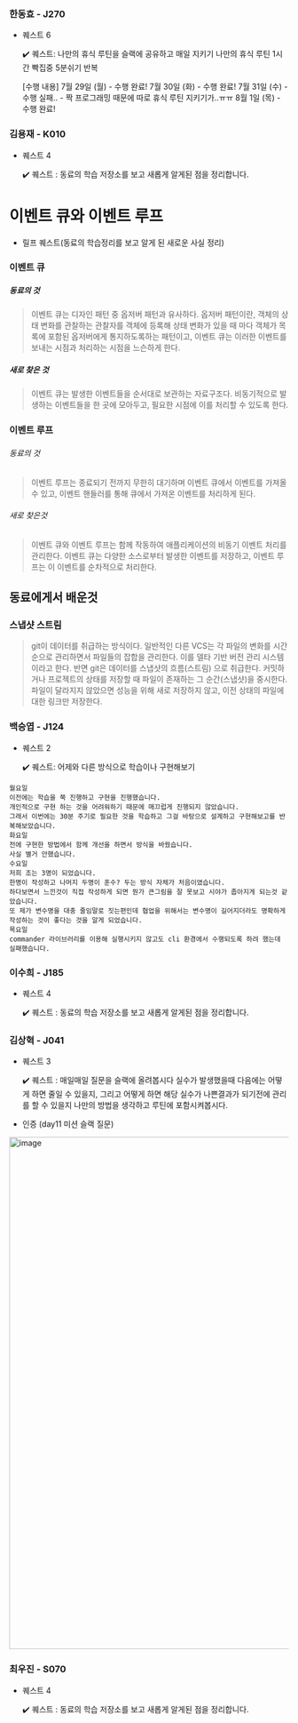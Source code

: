 
### 한동효 - J270

- 퀘스트 6

    ✔️ 퀘스트: 나만의 휴식 루틴을 슬랙에 공유하고 매일 지키기
    나만의 휴식 루틴
    1시간 빡집중
    5분쉬기
    반복

    [수행 내용]
    7월 29일 (월) - 수행 완료!
    7월 30일 (화) - 수행 완료!
    7월 31일 (수) - 수행 실패.. - 짝 프로그래밍 때문에 따로 휴식 루틴 지키기가..ㅠㅠ
    8월 1일  (목) - 수행 완료!
 


### 김용재 - K010

- 퀘스트 4

    ✔️ 퀘스트 : 동료의 학습 저장소를 보고 새롭게 알게된 점을 정리합니다. 

# 이벤트 큐와 이벤트 루프
- 릴프 퀘스트(동료의 학습정리를 보고 알게 된 새로운 사실 정리)
### 이벤트 큐
##### 동료의 것
> 이벤트 큐는 디자인 패턴 중 옵저버 패턴과 유사하다.
> 옵저버 패턴이란, 객체의 상태 변화를 관찰하는 관찰자를 객체에 등록해 상태 변화가 있을 때 마다 객체가 목록에 포함된 옵저버에게 통지하도록하는 패턴이고,
> 이벤트 큐는 이러한 이벤트를 보내는 시점과 처리하는 시점을 느슨하게 한다.
##### 새로 찾은 것
>  이벤트 큐는 발생한 이벤트들을 순서대로 보관하는 자료구조다.
>  비동기적으로 발생하는 이벤트들을 한 곳에 모아두고, 필요한 시점에 이를 처리할 수 있도록 한다.

### 이벤트 루프
###### 동료의 것
> 이벤트 루프는 종료되기 전까지 무한히 대기하며 이벤트 큐에서 이벤트를 가져올 수 있고, 이벤트 핸들러를 통해 큐에서 가져온 이벤트를 처리하게 된다.
###### 새로 찾은것
> 이벤트 큐와 이벤트 루프는 함께 작동하여 애플리케이션의 비동기 이벤트 처리를 관리한다. 
> 이벤트 큐는 다양한 소스로부터 발생한 이벤트를 저장하고, 이벤트 루프는 이 이벤트를 순차적으로 처리한다.

## 동료에게서 배운것
### 스냅샷 스트림
> git이 데이터를 취급하는 방식이다.
> 일반적인 다른 VCS는 각 파일의 변화를 시간순으로 관리하면서 파일들의 잡합을 관리한다. 
> 이를 델타 기반 버전 관리 시스템이라고 한다.
> 반면 git은 데이터를 스냅샷의 흐름(스트림) 으로 취급한다. 
> 커밋하거나 프로젝트의 상태를 저장할 때 파일이 존재하는 그 순간(스냅샷)을 중시한다. 
> 파일이 달라지지 않았으면 성능을 위해 새로 저장하지 않고, 이전 상태의 파일에 대한 링크만 저장한다.

### 백승엽 - J124

- 퀘스트 2   

    ✔️ 퀘스트: 어제와 다른 방식으로 학습이나 구현해보기
```
월요일
이전에는 학습을 쭉 진행하고 구현을 진행했습니다.
개인적으로 구현 하는 것을 어려워하기 때문에 매끄럽게 진행되지 않았습니다.
그래서 이번에는 30분 주기로 필요한 것을 학습하고 그걸 바탕으로 설계하고 구현해보고를 반복해보았습니다.
화요일
전에 구현한 방법에서 함께 개선을 하면서 방식을 바꿨습니다.
사실 별거 안했습니다.
수요일
저희 조는 3명이 되었습니다.
한명이 작성하고 나머지 두명이 훈수? 두는 방식 자체가 처음이였습니다.
하다보면서 느낀것이 직접 작성하게 되면 뭔가 큰그림을 잘 못보고 시야가 좁아지게 되는것 같았습니다.
또 제가 변수명을 대충 줄임말로 짓는편인데 협업을 위해서는 변수명이 길어지더라도 명확하게 작성하는 것이 좋다는 것을 알게 되었습니다.
목요일
commander 라이브러리를 이용해 실행시키지 않고도 cli 환경에서 수행되도록 하려 했는데 실패했습니다.
```

### 이수희 - J185

- 퀘스트 4

    ✔️ 퀘스트 : 동료의 학습 저장소를 보고 새롭게 알게된 점을 정리합니다. 

### 김상혁 - J041

- 퀘스트 3

    ✔️ 퀘스트 : 매일매일 질문을 슬랙에 올려봅시다 실수가 발생했을때 다음에는 어떻게 하면 줄일 수 있을지, 그리고 어떻게 하면 해당 실수가 나쁜결과가 되기전에 관리를 할 수 있을지 나만의 방법을 생각하고 루틴에 포함시켜봅시다.

- 인증 (day11 미션 슬랙 질문)

<img width="922" alt="image" src="https://github.com/user-attachments/assets/d7723210-4e04-4af0-b626-956acbb9451a">


### 최우진 - S070

- 퀘스트 4

    ✔️ 퀘스트 : 동료의 학습 저장소를 보고 새롭게 알게된 점을 정리합니다. 

